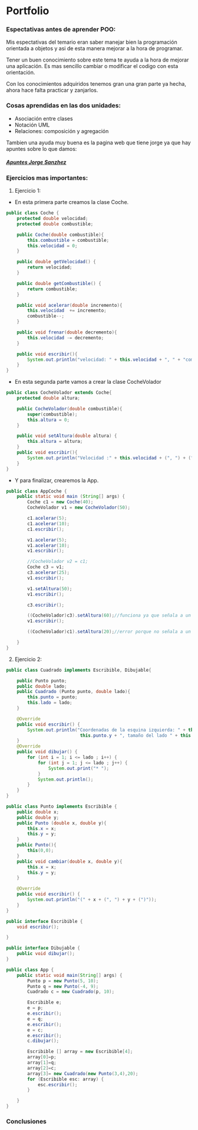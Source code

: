 # Portfolio

### Espectativas antes de aprender POO:
Mis espectativas del temario eran saber manejar bien la programación 
orientada a objetos y asi de esta manera mejorar a la hora de programar.

Tener un buen conocimiento sobre este tema te ayuda a la hora de mejorar
una aplicación. Es mas sencillo cambiar o modificar el codigo con esta orientación.

Con los conocimientos adquiridos tenemos gran una gran parte ya hecha, ahora
hace falta practicar y zanjarlos.

### Cosas aprendidas en las dos unidades:

- Asociación entre clases
- Notación UML
- Relaciones: composición y agregación


Tambien una ayuda muy buena es la pagina web que tiene jorge
ya que hay apuntes sobre lo que damos:
##### [Apuntes Jorge Sanzhez](https://jorgesanchez.net/gbd)

### Ejercicios mas importantes:  
1. Ejercicio 1:

* En esta primera parte creamos la clase Coche.
```java
public class Coche {
    protected double velocidad;
    protected double combustible;

    public Coche(double combustible){
        this.combustible = combustible;
        this.velocidad = 0;
    }

    public double getVelocidad() {
        return velocidad;
    }

    public double getCombustible() {
        return combustible;
    }

    public void acelerar(double incremento){
        this.velocidad  += incremento;
        combustible--;
    }

    public void frenar(double decremento){
        this.velocidad -= decremento;
    }

    public void escribir(){
        System.out.println("velocidad: " + this.velocidad + ", " + "combustible: " + this.combustible);
    }
}
```
* En esta segunda parte vamos a crear la clase CocheVolador
```java
public class CocheVolador extends Coche{
    protected double altura;

    public CocheVolador(double combustible){
        super(combustible);
        this.altura = 0;
    }

    public void setAltura(double altura) {
        this.altura = altura;
    }
    public void escribir(){
        System.out.println("Velocidad :" + this.velocidad + (", ") + ("combustible : " + this.combustible) + (", ") + ("altura :" + this.altura));
    }
}
```
* Y para finalizar, crearemos la App.
```java
public class AppCoche {
    public static void main (String[] args) {
        Coche c1 = new Coche(40);
        CocheVolador v1 = new CocheVolador(50);

        c1.acelerar(5);
        c1.acelerar(10);
        c1.escribir();

        v1.acelerar(5);
        v1.acelerar(10);
        v1.escribir();

        //CocheVolador v2 = c1;
        Coche c3 = v1;
        c3.acelerar(25);
        v1.escribir();

        v1.setAltura(50);
        v1.escribir();

        c3.escribir();

        ((CocheVolador)c3).setAltura(60);//funciona ya que señala a un objeto volador
        v1.escribir();

        ((CocheVolador)c1).setAltura(20);//error porque no señala a un objeto volador

    }
}

```

2. Ejercicio 2:
```java
public class Cuadrado implements Escribible, Dibujable{

    public Punto punto;
    public double lado;
    public Cuadrado (Punto punto, double lado){
        this.punto = punto;
        this.lado = lado;
    }

    @Override
    public void escribir() {
        System.out.println("Coordenadas de la esquina izquierda: " + this.punto.x + ", " +
                            this.punto.y + ", tamaño del lado " + this.lado);
    }
    @Override
    public void dibujar() {
        for (int i = 1; i <= lado ; i++) {
            for (int j = 1; j <= lado ; j++) {
                System.out.print("* ");
            }
            System.out.println();
        }
    }
}
```

```java
public class Punto implements Escribible {
    public double x;
    public double y;
    public Punto (double x, double y){
        this.x = x;
        this.y = y;
    }
    public Punto(){
        this(0,0);
    }
    public void cambiar(double x, double y){
        this.x = x;
        this.y = y;
    }

    @Override
    public void escribir() {
        System.out.println("(" + x + (", ") + y + (")"));
    }
}
```

```java
public interface Escribible {
    void escribir();

}
``` 

```java
public interface Dibujable {
    public void dibujar();
}
```

```java
public class App {
    public static void main(String[] args) {
        Punto p = new Punto(5, 10);
        Punto q = new Punto(-4, 9);
        Cuadrado c = new Cuadrado(p, 10);

        Escribible e;
        e = p;
        e.escribir();
        e = q;
        e.escribir();
        e = c;
        e.escribir();
        c.dibujar();

        Escribible [] array = new Escribible[4];
        array[0]=p;
        array[1]=q;
        array[2]=c;
        array[3]= new Cuadrado(new Punto(3,4),20);
        for (Escribible esc: array) {
            esc.escribir();
        }

    }
}
```


### Conclusiones
